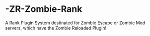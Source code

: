 # -ZR-Zombie-Rank
A Rank Plugin System destinated for Zombie Escape or Zombie Mod servers, which have the Zombie Reloaded Plugin!
